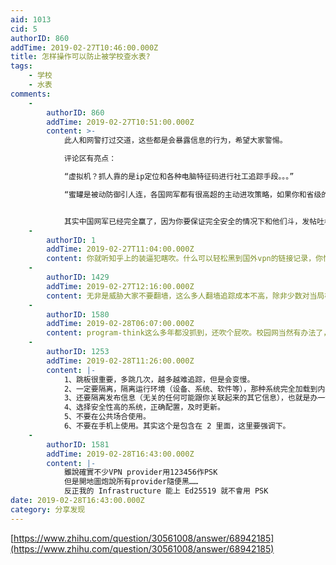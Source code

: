 ```yaml
---
aid: 1013
cid: 5
authorID: 860
addTime: 2019-02-27T10:46:00.000Z
title: 怎样操作可以防止被学校查水表?
tags:
    - 学校
    - 水表
comments:
    -
        authorID: 860
        addTime: 2019-02-27T10:51:00.000Z
        content: >-
            此人和网警打过交道，这些都是会暴露信息的行为，希望大家警惕。  

            评论区有亮点：  

            “虚拟机？抓人靠的是ip定位和各种电脑特征码进行社工追踪手段。。。”  

            “蜜罐是被动防御引人连，各国网军都有很高超的主动进攻策略，如果你和省级的网监打过交道你就知道现有黑客软件和常见vpn他们都黑成什么水平了，tor我不清楚，但是自由门什么的软件几乎所有服务器都被政府逆向追踪里面插了后门，而且一些vpnss什么的也是在被网民用来逃避追踪前就入侵了开了后门，所以抓人那么快，据说外国有过报道，中国真正的高端黑客都在政府和军队里。（别人说的我不确定）。”“据传言某人抓玩海外付费vpn吐槽某模式的人用的就有军方的“主动进攻型防守”这条线，国内ip连了那些vpn或者用已知的vpn地址连了那些vpb第一时间相关信息就进中国军方的列表里。所以我说让网警技术无效化，至少三层vpn几个肉鸡跳板（而自己的黑客软件可以防止网警直接用逆向破解黑客软件的手段层层剥洋葱一样找到你的准确信息），让排查数据量几何递增到和穷举破解几十位密码一样难，还要靠反侦察手段防掉刑侦，然后电脑人道毁灭防止的是一个工作组重点监视相关信息的多次排查缩小范围确定嫌疑人。


            其实中国网军已经完全赢了，因为你要保证完全安全的情况下和他们斗，发帖吐槽骂敏感信息而不被查到，所付出的成本已经完全让一般人爽不成了。。。”
    -
        authorID: 1
        addTime: 2019-02-27T11:04:00.000Z
        content: 你就听知乎上的装逼犯瞎吹。什么可以轻松黑到国外vpn的链接记录，你懂这句话的意思么？
    -
        authorID: 1429
        addTime: 2019-02-27T12:16:00.000Z
        content: 无非是威胁大家不要翻墙，这么多人翻墙追踪成本不高，除非少数对当局构成较大威胁的人，一般人估计也没精力去查
    -
        authorID: 1580
        addTime: 2019-02-28T06:07:00.000Z
        content: program-think这么多年都没抓到，还吹个屁吹。校园网当然有办法了，但是不代表就这样廉价地说出来。
    -
        authorID: 1253
        addTime: 2019-02-28T11:26:00.000Z
        content: |-
            1、跳板很重要，多跳几次，越多越难追踪，但是会变慢。  
            2、一定要隔离，隔离运行环境（设备、系统、软件等），那种系统完全加载到内存，使用中和使用后都不存储任何新数据的方式更安全。  
            3、还要隔离发布信息（无关的任何可能跟你关联起来的其它信息），也就是办一件（类）事就有一个新身份，不要透露多余的信息。  
            4、选择安全性高的系统，正确配置，及时更新。  
            5、不要在公共场合使用。  
            6、不要在手机上使用。其实这个是包含在 2 里面，这里要强调下。
    -
        authorID: 1581
        addTime: 2019-02-28T16:43:00.000Z
        content: |-
            雖說確實不少VPN provider用123456作PSK  
            但是開地圖炮說所有provider隨便黑……  
            反正我的 Infrastructure 能上 Ed25519 就不會用 PSK
date: 2019-02-28T16:43:00.000Z
category: 分享发现
---
```


[https://www.zhihu.com/question/30561008/answer/68942185](https://www.zhihu.com/question/30561008/answer/68942185)
